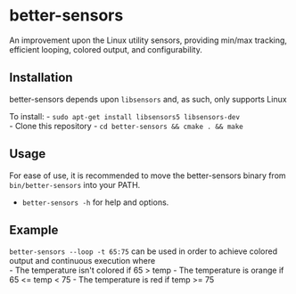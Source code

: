 # better-sensors
An improvement upon the Linux utility sensors, providing min/max tracking, efficient looping, colored output, and configurability.

## Installation
  better-sensors depends upon `libsensors` and, as such, only supports Linux
  
  To install:
    - `sudo apt-get install libsensors5 libsensors-dev`  
    - Clone this repository
    - `cd better-sensors && cmake . && make`
    
## Usage
  For ease of use, it is recommended to move the better-sensors binary from `bin/better-sensors` into your PATH.
  - `better-sensors -h` for help and options.
  
## Example
  `better-sensors --loop -t 65:75` can be used in order to achieve colored output and continuous execution where  
    - The temperature isn't colored if 65 > temp
    - The temperature is orange if 65 <= temp < 75
    - The temperature is red if temp >= 75
